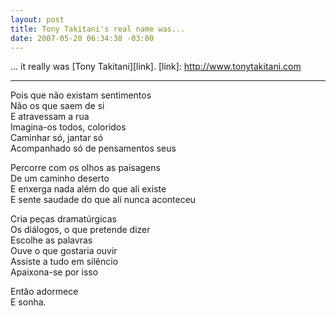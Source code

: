 ```yaml
--- 
layout: post
title: Tony Takitani's real name was...
date: 2007-05-20 06:34:38 -03:00
---
```


... it really was [Tony Takitani][link].
[link]: http://www.tonytakitani.com

 ---

Pois que não existam sentimentos  
Não os que saem de si  
E atravessam a rua  
Imagina-os todos, coloridos  
Caminhar só, jantar só  
Acompanhado só de pensamentos seus  
  
Percorre com os olhos as paisagens  
De um caminho deserto  
E enxerga nada além do que ali existe  
E sente saudade do que ali nunca aconteceu  
  
Cria peças dramatúrgicas  
Os diálogos, o que pretende dizer  
Escolhe as palavras  
Ouve o que gostaria ouvir  
Assiste a tudo em silêncio  
Apaixona-se por isso  
  
Então adormece  
E sonha.  
